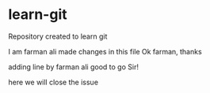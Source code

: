 # learn-git
Repository created to learn git 
 
I am farman ali made changes in this file
Ok farman, thanks

adding line by farman ali 
good to go Sir! 

here we will close the issue
